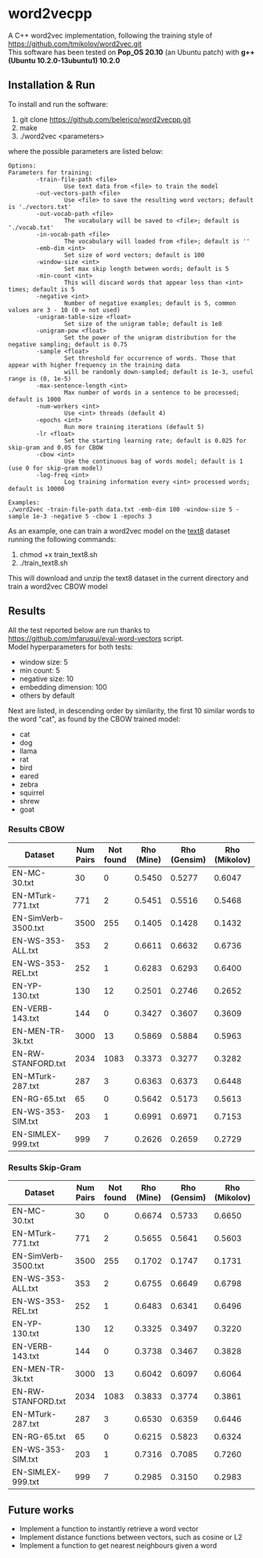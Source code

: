 # word2vecpp

A C++ word2vec implementation, following the training style of https://github.com/tmikolov/word2vec.git  
This software has been tested on **Pop_OS 20.10** (an Ubuntu patch) with **g++ (Ubuntu 10.2.0-13ubuntu1) 10.2.0**

## Installation & Run

To install and run the software:

1. git clone https://github.com/belerico/word2vecpp.git
2. make
3. ./word2vec \<parameters\>

where the possible parameters are listed below:

```
Options:
Parameters for training:
        -train-file-path <file>
                Use text data from <file> to train the model
        -out-vectors-path <file>
                Use <file> to save the resulting word vectors; default is './vectors.txt'
        -out-vocab-path <file>
                The vocabulary will be saved to <file>; default is './vocab.txt'
        -in-vocab-path <file>
                The vocabulary will loaded from <file>; default is ''
        -emb-dim <int>
                Set size of word vectors; default is 100
        -window-size <int>
                Set max skip length between words; default is 5
        -min-count <int>
                This will discard words that appear less than <int> times; default is 5
        -negative <int>
                Number of negative examples; default is 5, common values are 3 - 10 (0 = not used)
        -unigram-table-size <float>
                Set size of the unigram table; default is 1e8
        -unigram-pow <float>
                Set the power of the unigram distribution for the negative sampling; default is 0.75
        -sample <float>
                Set threshold for occurrence of words. Those that appear with higher frequency in the training data
                will be randomly down-sampled; default is 1e-3, useful range is (0, 1e-5)
        -max-sentence-length <int>
                Max number of words in a sentence to be processed; default is 1000
        -num-workers <int>
                Use <int> threads (default 4)
        -epochs <int>
                Run more training iterations (default 5)
        -lr <float>
                Set the starting learning rate; default is 0.025 for skip-gram and 0.05 for CBOW
        -cbow <int>
                Use the continuous bag of words model; default is 1 (use 0 for skip-gram model)
        -log-freq <int>
                Log training information every <int> processed words; default is 10000

Examples:
./word2vec -train-file-path data.txt -emb-dim 100 -window-size 5 -sample 1e-3 -negative 5 -cbow 1 -epochs 3
```

As an example, one can train a word2vec model on the [text8](http://mattmahoney.net/dc/textdata.html) dataset running the following commands:

1. chmod +x train_text8.sh
2. ./train_text8.sh

This will download and unzip the text8 dataset in the current directory and train a word2vec CBOW model       

## Results

All the test reported below are run thanks to https://github.com/mfaruqui/eval-word-vectors script.  
Model hyperparameters for both tests:

- window size: 5
- min count: 5
- negative size: 10
- embedding dimension: 100
- others by default

Next are listed, in descending order by similarity, the first 10 similar words to the word "cat", as found by the CBOW trained model:

- cat
- dog
- llama
- rat
- bird
- eared
- zebra
- squirrel
- shrew
- goat

### Results CBOW

| Dataset             | Num Pairs | Not found | Rho (Mine) | Rho (Gensim) | Rho (Mikolov) |
|---------------------|-----------|-----------|------------|--------------|---------------|
| EN-MC-30.txt        | 30        | 0         | 0.5450     | 0.5277       | 0.6047        |
| EN-MTurk-771.txt    | 771       | 2         | 0.5451     | 0.5516       | 0.5468        |
| EN-SimVerb-3500.txt | 3500      | 255       | 0.1405     | 0.1428       | 0.1432        |
| EN-WS-353-ALL.txt   | 353       | 2         | 0.6611     | 0.6632       | 0.6736        |
| EN-WS-353-REL.txt   | 252       | 1         | 0.6283     | 0.6293       | 0.6400        |
| EN-YP-130.txt       | 130       | 12        | 0.2501     | 0.2746       | 0.2652        |
| EN-VERB-143.txt     | 144       | 0         | 0.3427     | 0.3607       | 0.3609        |
| EN-MEN-TR-3k.txt    | 3000      | 13        | 0.5869     | 0.5884       | 0.5963        |
| EN-RW-STANFORD.txt  | 2034      | 1083      | 0.3373     | 0.3277       | 0.3282        |
| EN-MTurk-287.txt    | 287       | 3         | 0.6363     | 0.6373       | 0.6448        |
| EN-RG-65.txt        | 65        | 0         | 0.5642     | 0.5173       | 0.5613        |
| EN-WS-353-SIM.txt   | 203       | 1         | 0.6991     | 0.6971       | 0.7153        |
| EN-SIMLEX-999.txt   | 999       | 7         | 0.2626     | 0.2659       | 0.2729        |                 

### Results Skip-Gram

| Dataset             | Num Pairs | Not found | Rho (Mine) | Rho (Gensim) | Rho (Mikolov) |
|---------------------|-----------|-----------|------------|--------------|---------------|
| EN-MC-30.txt        | 30        | 0         | 0.6674     | 0.5733       | 0.6650        |
| EN-MTurk-771.txt    | 771       | 2         | 0.5655     | 0.5641       | 0.5603        |
| EN-SimVerb-3500.txt | 3500      | 255       | 0.1702     | 0.1747       | 0.1731        |
| EN-WS-353-ALL.txt   | 353       | 2         | 0.6755     | 0.6649       | 0.6798        |
| EN-WS-353-REL.txt   | 252       | 1         | 0.6483     | 0.6341       | 0.6496        |
| EN-YP-130.txt       | 130       | 12        | 0.3325     | 0.3497       | 0.3220        |
| EN-VERB-143.txt     | 144       | 0         | 0.3738     | 0.3467       | 0.3828        |
| EN-MEN-TR-3k.txt    | 3000      | 13        | 0.6042     | 0.6097       | 0.6064        |
| EN-RW-STANFORD.txt  | 2034      | 1083      | 0.3833     | 0.3774       | 0.3861        |
| EN-MTurk-287.txt    | 287       | 3         | 0.6530     | 0.6359       | 0.6446        |
| EN-RG-65.txt        | 65        | 0         | 0.6215     | 0.5823       | 0.6324        |
| EN-WS-353-SIM.txt   | 203       | 1         | 0.7316     | 0.7085       | 0.7260        |
| EN-SIMLEX-999.txt   | 999       | 7         | 0.2985     | 0.3150       | 0.2983        |

## Future works

- Implement a function to instantly retrieve a word vector
- Implement distance functions between vectors, such as cosine or L2
- Implement a function to get nearest neighbours given a word
